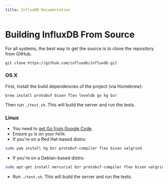 ```yaml
---
title: InfluxDB Documentation
---
```


# Building InfluxDB From Source

For all systems, the best way to get the source is to clone the repository from GitHub.

``` shell
git clone https://github.com/influxdb/influxdb.git
```

### OS X

First, install the build dependencies of the project (via Homebrew):

``` shell
brew install protobuf bison flex leveldb go hg bzr
```

Then run `./test.sh`. This will build the server and run the tests.

### Linux

- You need to [get Go from Google Code](http://code.google.com/p/go/downloads/list).
- Ensure `go` is on your `PATH`.
- If you're on a Red Hat-based distro:

``` bash
sudo yum install hg bzr protobuf-compiler flex bison valgrind
```

- If you're on a Debian-based distro:

``` bash
sudo apt-get install mercurial bzr protobuf-compiler flex bison valgrind
```

- Run `./test.sh`. This will build the server and run the tests.
